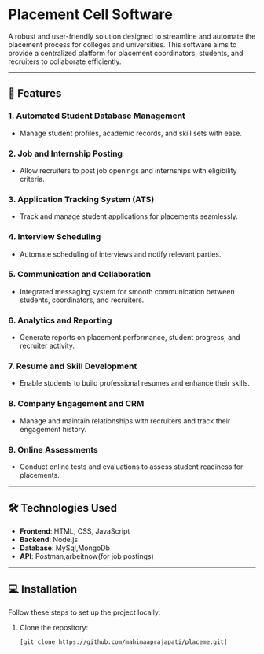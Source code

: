 # Placement Cell Software  

A robust and user-friendly solution designed to streamline and automate the placement process for colleges and universities. This software aims to provide a centralized platform for placement coordinators, students, and recruiters to collaborate efficiently.  

---

## 🚀 Features  

### 1. Automated Student Database Management  
- Manage student profiles, academic records, and skill sets with ease.  

### 2. Job and Internship Posting
- Allow recruiters to post job openings and internships with eligibility criteria.  

### 3. Application Tracking System (ATS)
- Track and manage student applications for placements seamlessly.  

### 4. Interview Scheduling 
- Automate scheduling of interviews and notify relevant parties.  

### 5. Communication and Collaboration
- Integrated messaging system for smooth communication between students, coordinators, and recruiters.  

### 6. Analytics and Reporting
- Generate reports on placement performance, student progress, and recruiter activity.  

### 7. Resume and Skill Development
- Enable students to build professional resumes and enhance their skills.  

### 8. Company Engagement and CRM
- Manage and maintain relationships with recruiters and track their engagement history.  

### 9. Online Assessments 
- Conduct online tests and evaluations to assess student readiness for placements.  

---

## 🛠️ Technologies Used  

- **Frontend**: HTML, CSS, JavaScript  
- **Backend**: Node.js  
- **Database**: MySql,MongoDb
- **API**:  Postman,arbeitnow(for job postings) 

---

## 💻 Installation  

Follow these steps to set up the project locally:  

1. Clone the repository:  
   ```bash  
   [git clone https://github.com/mahimaaprajapati/placeme.git]
